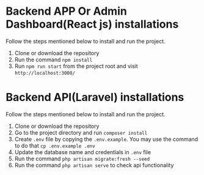 # Backend APP Or Admin Dashboard(React js) installations
Follow the steps mentioned below to install and run the project.

1. Clone or download the repository
2. Run the command `npm install`
3. Run `npm run start` from the project root and visit `http://localhost:3000/`

# Backend API(Laravel) installations
Follow the steps mentioned below to install and run the project.

1. Clone or download the repository
2. Go to the project directory and run `composer install`
3. Create `.env` file by copying the `.env.example`. You may use the command to do that `cp .env.example .env`
4. Update the database name and credentials in `.env` file
5. Run the command `php artisan migrate:fresh --seed`
6. Run the command `php artisan serve` to check api functionality
